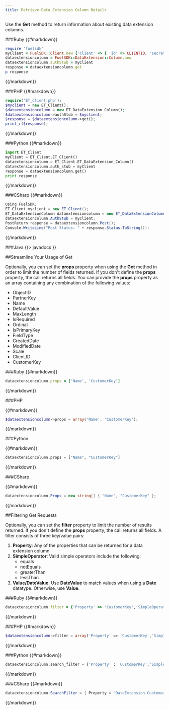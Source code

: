 ```yaml
---
title: Retrieve Data Extension Column Details
---
```


Use the **Get** method to return information about existing data extension columns.

###Ruby
{{#markdown}}
```ruby  
require 'fuelsdk'
myClient = FuelSDK::Client.new {'client' => { 'id' => CLIENTID, 'secret' => SECRET }}
dataextensioncolumn = FuelSDK::DataExtension::Column.new
dataextensioncolumn.authStub = myClient
response = dataextensioncolumn.get
p response
```
{{/markdown}}

###PHP
{{#markdown}}
```php  
require('ET_Client.php');
$myclient = new ET_Client();
$dataextensioncolumn = new ET_DataExtension_Column();
$dataextensioncolumn->authStub = $myclient;
$response = $dataextensioncolumn->get();
print_r($response);
```
{{/markdown}}

###Python
{{#markdown}}
```python  
import ET_Client
myClient = ET_Client.ET_Client()
dataextensioncolumn = ET_Client.ET_DataExtension_Column()
dataextensioncolumn.auth_stub = myClient
response = dataextensioncolumn.get()
print response
```
{{/markdown}}

###CSharp
{{#markdown}}
```csharp  
Using FuelSDK;
ET_Client myclient = new ET_Client();
ET_DataExtensionColumn dataextensioncolumn = new ET_DataExtensionColumn();
dataextensioncolumn.AuthStub = myclient;
PostReturn response = dataextensioncolumn.Post();
Console.WriteLine("Post Status: " + response.Status.ToString());
```
{{/markdown}}

###Java
{{> javadocs }}

##Streamline Your Usage of Get

Optionally, you can set the **props** property when using the **Get** method in order to limit the number of fields returned. If you don't define the **props** property, the call returns all fields. You can provide the **props** property as an array containing any combination of the following values:
*   ObjectID
*   PartnerKey
*   Name
*   DefaultValue
*   MaxLength
*   IsRequired
*   Ordinal
*   IsPrimaryKey
*   FieldType
*   CreatedDate
*   ModifiedDate
*   Scale
*   Client.ID
*   CustomerKey

###Ruby
{{#markdown}}
```ruby  
dataextensioncolumn.props = ['Name', 'CustomerKey']
```
{{/markdown}}

###PHP

{{#markdown}}
```php  
$dataextensioncolumn->props = array('Name', 'CustomerKey');
```
{{/markdown}}

###Python

{{#markdown}}
```python  
dataextensioncolumn.props = ["Name", "CustomerKey"]
```
{{/markdown}}

###CSharp

{{#markdown}}
```csharp  
dataextensioncolumn.Props = new string[] { "Name", "CustomerKey" };
```
{{/markdown}}


##Filtering Get Requests

Optionally, you can set the **filter** property to limit the number of results returned.  If you don't define the **props** property, the call returns all fields. A filter consists of three key/value pairs:
1.  **Property**: Any of the properties that can be returned for a data extension column
2.  **SimpleOperator**: Valid simple operators include the following:
	*   equals
	*   notEquals
	*   greaterThan
	*   lessThan
3.  **Value/DateValue**: Use **DateValue** to match values when using a **Date** datatype. Otherwise, use **Value**.

###Ruby
{{#markdown}}
```ruby  
dataextensioncolumn.filter = {'Property' => 'CustomerKey','SimpleOperator' => 'equals','Value' => 'MyDataExtension'}
```
{{/markdown}}

###PHP
{{#markdown}}
```php  
$dataextensioncolumn->filter = array('Property' => 'CustomerKey','SimpleOperator' => 'equals','Value' => 'MyDataExtension');
```
{{/markdown}}

###Python
{{#markdown}}
```python  
dataextensioncolumn.search_filter = {'Property' : 'CustomerKey','SimpleOperator' : 'equals','Value' : 'MyDataExtension'}
```
{{/markdown}}

###CSharp
{{#markdown}}
```csharp  
dataextensioncolumn.SearchFilter = { Property = "DataExtension.CustomerKey", SimpleOperator = SimpleOperators.equals, Value = new string[] { "MyDataExtension" } };
```
{{/markdown}}